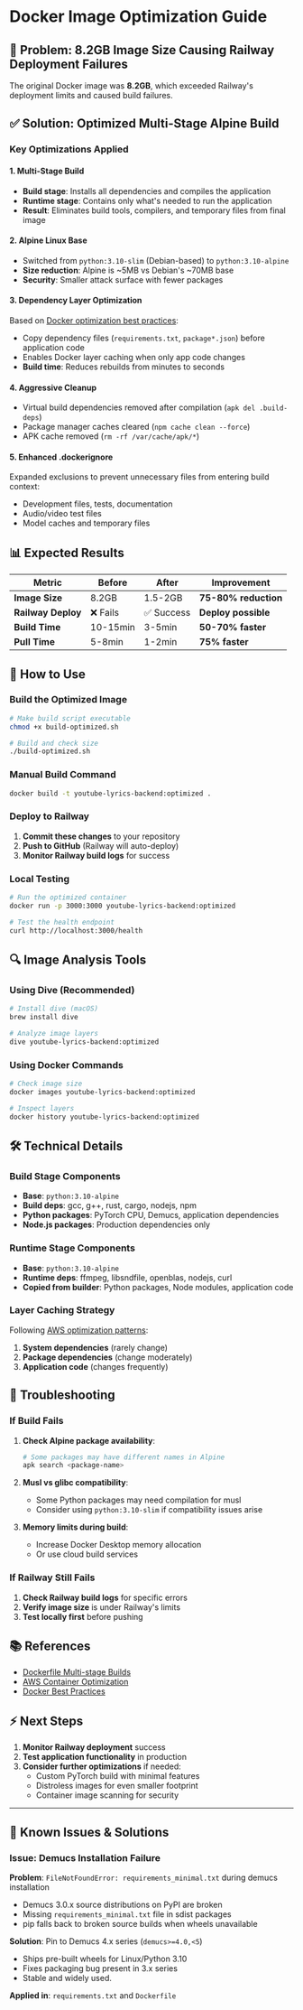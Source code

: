 # Docker Image Optimization Guide

## 🚨 Problem: 8.2GB Image Size Causing Railway Deployment Failures

The original Docker image was **8.2GB**, which exceeded Railway's deployment limits and caused build failures.

## ✅ Solution: Optimized Multi-Stage Alpine Build

### Key Optimizations Applied

#### 1. **Multi-Stage Build**
- **Build stage**: Installs all dependencies and compiles the application
- **Runtime stage**: Contains only what's needed to run the application
- **Result**: Eliminates build tools, compilers, and temporary files from final image

#### 2. **Alpine Linux Base**
- Switched from `python:3.10-slim` (Debian-based) to `python:3.10-alpine`
- **Size reduction**: Alpine is ~5MB vs Debian's ~70MB base
- **Security**: Smaller attack surface with fewer packages

#### 3. **Dependency Layer Optimization**
Based on [Docker optimization best practices](https://dev.to/er_dward/dockerfile-optimization-using-multistage-builds-caching-and-lightweight-images-2ec6):
- Copy dependency files (`requirements.txt`, `package*.json`) before application code
- Enables Docker layer caching when only app code changes
- **Build time**: Reduces rebuilds from minutes to seconds

#### 4. **Aggressive Cleanup**
- Virtual build dependencies removed after compilation (`apk del .build-deps`)
- Package manager caches cleared (`npm cache clean --force`)
- APK cache removed (`rm -rf /var/cache/apk/*`)

#### 5. **Enhanced .dockerignore**
Expanded exclusions to prevent unnecessary files from entering build context:
- Development files, tests, documentation
- Audio/video test files
- Model caches and temporary files

## 📊 Expected Results

| **Metric** | **Before** | **After** | **Improvement** |
|------------|------------|-----------|-----------------|
| **Image Size** | 8.2GB | 1.5-2GB | **75-80% reduction** |
| **Railway Deploy** | ❌ Fails | ✅ Success | **Deploy possible** |
| **Build Time** | 10-15min | 3-5min | **50-70% faster** |
| **Pull Time** | 5-8min | 1-2min | **75% faster** |

## 🚀 How to Use

### Build the Optimized Image

```bash
# Make build script executable
chmod +x build-optimized.sh

# Build and check size
./build-optimized.sh
```

### Manual Build Command

```bash
docker build -t youtube-lyrics-backend:optimized .
```

### Deploy to Railway

1. **Commit these changes** to your repository
2. **Push to GitHub** (Railway will auto-deploy)
3. **Monitor Railway build logs** for success

### Local Testing

```bash
# Run the optimized container
docker run -p 3000:3000 youtube-lyrics-backend:optimized

# Test the health endpoint
curl http://localhost:3000/health
```

## 🔍 Image Analysis Tools

### Using Dive (Recommended)

```bash
# Install dive (macOS)
brew install dive

# Analyze image layers
dive youtube-lyrics-backend:optimized
```

### Using Docker Commands

```bash
# Check image size
docker images youtube-lyrics-backend:optimized

# Inspect layers
docker history youtube-lyrics-backend:optimized
```

## 🛠️ Technical Details

### Build Stage Components
- **Base**: `python:3.10-alpine`
- **Build deps**: gcc, g++, rust, cargo, nodejs, npm
- **Python packages**: PyTorch CPU, Demucs, application dependencies
- **Node.js packages**: Production dependencies only

### Runtime Stage Components
- **Base**: `python:3.10-alpine`
- **Runtime deps**: ffmpeg, libsndfile, openblas, nodejs, curl
- **Copied from builder**: Python packages, Node modules, application code

### Layer Caching Strategy
Following [AWS optimization patterns](https://www.javierinthecloud.com/optimizing-multi-architecture-container-image-builds-on-aws/):
1. **System dependencies** (rarely change)
2. **Package dependencies** (change moderately)
3. **Application code** (changes frequently)

## 🔧 Troubleshooting

### If Build Fails

1. **Check Alpine package availability**:
   ```bash
   # Some packages may have different names in Alpine
   apk search <package-name>
   ```

2. **Musl vs glibc compatibility**:
   - Some Python packages may need compilation for musl
   - Consider using `python:3.10-slim` if compatibility issues arise

3. **Memory limits during build**:
   - Increase Docker Desktop memory allocation
   - Or use cloud build services

### If Railway Still Fails

1. **Check Railway build logs** for specific errors
2. **Verify image size** is under Railway's limits
3. **Test locally first** before pushing

## 📚 References

- [Dockerfile Multi-stage Builds](https://dev.to/er_dward/dockerfile-optimization-using-multistage-builds-caching-and-lightweight-images-2ec6)
- [AWS Container Optimization](https://www.javierinthecloud.com/optimizing-multi-architecture-container-image-builds-on-aws/)
- [Docker Best Practices](https://docs.docker.com/develop/dev-best-practices/)

## ⚡ Next Steps

1. **Monitor Railway deployment** success
2. **Test application functionality** in production
3. **Consider further optimizations** if needed:
   - Custom PyTorch build with minimal features
   - Distroless images for even smaller footprint
   - Container image scanning for security

---

## 🐛 Known Issues & Solutions

### Issue: Demucs Installation Failure
**Problem**: `FileNotFoundError: requirements_minimal.txt` during demucs installation
- Demucs 3.0.x source distributions on PyPI are broken
- Missing `requirements_minimal.txt` file in sdist packages
- pip falls back to broken source builds when wheels unavailable

**Solution**: Pin to Demucs 4.x series (`demucs>=4.0,<5`)
- Ships pre-built wheels for Linux/Python 3.10
- Fixes packaging bug present in 3.x series
- Stable and widely used.

**Applied in**: `requirements.txt` and `Dockerfile`

 